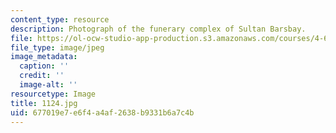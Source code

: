 ```yaml
---
content_type: resource
description: Photograph of the funerary complex of Sultan Barsbay.
file: https://ol-ocw-studio-app-production.s3.amazonaws.com/courses/4-615-the-architecture-of-cairo-spring-2002/677019e7e6f4a4af2638b9331b6a7c4b_1124.jpg
file_type: image/jpeg
image_metadata:
  caption: ''
  credit: ''
  image-alt: ''
resourcetype: Image
title: 1124.jpg
uid: 677019e7-e6f4-a4af-2638-b9331b6a7c4b
---
```

